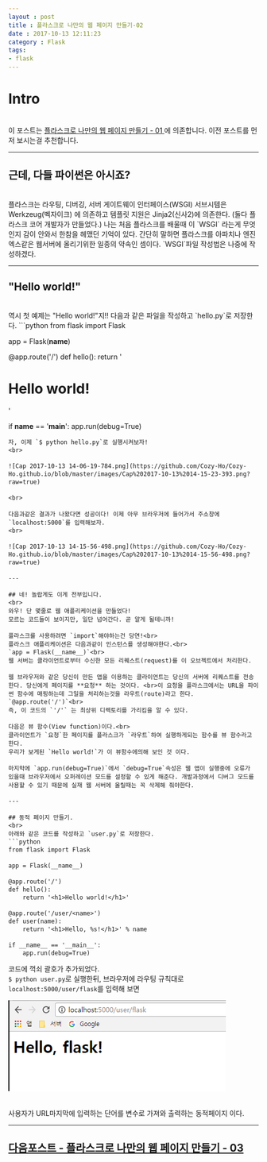 ```yaml
---
layout : post
title : 플라스크로 나만의 웹 페이지 만들기-02
date : 2017-10-13 12:11:23
category : Flask
tags:
- flask
---
```


# Intro
<br>
이 포스트는 <a href="https://cozy-ho.github.io/flask/2017/10/13/flask-day01.html" target="_blank"> 플라스크로 나만의 웹 페이지 만들기 - 01 </a>에 의존합니다. 이전 포스트를 먼저 보시는걸 추천합니다.

---

## 근데, 다들 파이썬은 아시죠?
<br>
플라스크는 라우팅, 디버깅, 서버 게이트웨이 인터페이스(WSGI) 서브시템은 Werkzeug(벡자이크) 에 의존하고 템플릿 지원은 Jinja2(신사2)에 의존한다. (둘다 플라스크 코어 개발자가 만들었다.)
나는 처음 플라스크를 배울때 이 `WSGI` 라는게 무엇인지 감이 안와서 한참을 헤맸던 기억이 있다. 간단히 말하면 플라스크를 아파치나 엔진엑스같은 웹서버에 올리기위한 일종의 약속인 셈이다. `WSGI`파일 작성법은 나중에 작성하겠다.

---

## "Hello world!"
<br>
역시 첫 예제는 "Hello world!"지!!
다음과 같은 파일을 작성하고 `hello.py`로 저장한다.
```python
from flask import Flask

app = Flask(__name__)

@app.route('/')
def hello():
	return '<h1>Hello world!</h1>'

if __name__ == '__main__':
	app.run(debug=True)

```
자, 이제 `$ python hello.py`로 실행시켜보자!
<br>

![Cap 2017-10-13 14-06-19-784.png](https://github.com/Cozy-Ho/Cozy-Ho.github.io/blob/master/images/Cap%202017-10-13%2014-15-23-393.png?raw=true)

<br>

다음과같은 결과가 나왔다면 성공이다! 이제 아무 브라우저에 들어가서 주소창에`localhost:5000`를 입력해보자.
<br>

![Cap 2017-10-13 14-15-56-498.png](https://github.com/Cozy-Ho/Cozy-Ho.github.io/blob/master/images/Cap%202017-10-13%2014-15-56-498.png?raw=true)

---

## 네! 놀랍게도 이게 전부입니다.
<br>
와우! 단 몇줄로 웹 애플리케이션을 만들었다!
모르는 코드들이 보이지만, 일단 넘어간다. 곧 알게 될테니까!

플라스크를 사용하려면 `import`해야하는건 당연!<br>
플라스크 애플리케이션은 다음과같이 인스턴스를 생성해야한다.<br>
`app = Flask(__name__)`<br>
웹 서버는 클라이언트로부터 수신한 모든 리퀘스트(request)를 이 오브젝트에서 처리한다.

웹 브라우저와 같은 당신이 만든 앱을 이용하는 클라이언트는 당신의 서버에 리퀘스트를 전송한다. 당신에게 페이지를 **요청** 하는 것이다. <br>이 요청을 플라스크에서는 URL을 파이썬 함수에 매핑하는데 그일을 처리하는것을 라우트(route)라고 한다.
`@app.route('/')`<br>
즉, 이 코드의 `'/'` 는 최상위 디렉토리를 가리킴을 알 수 있다.

다음은 뷰 함수(View function)이다.<br>
클라이언트가 `요청`한 페이지를 플라스크가 `라우트`하여 실행하게되는 함수를 뷰 함수라고 한다.
우리가 보게된 `Hello world!`가 이 뷰함수에의해 보인 것 이다.

마지막에 `app.run(debug=True)`에서 `debug=True`속성은 웹 앱이 실행중에 오류가 있을때 브라우저에서 오퍼레이션 모드를 설정할 수 있게 해준다. 개발과정에서 디버그 모드를 사용할 수 있기 때문에 실재 웹 서버에 올릴때는 꼭 삭제해 줘야한다.

---

## 동적 페이지 만들기.
<br>
아래와 같은 코드를 작성하고 `user.py`로 저장한다.
```python
from flask import Flask

app = Flask(__name__)

@app.route('/')
def hello():
	return '<h1>Hello world!</h1>'

@app.route('/user/<name>')
def user(name):
	return '<h1>Hello, %s!</h1>' % name

if __name__ == '__main__':
	app.run(debug=True)

```
코드에 꺽쇠 괄호가 추가되었다.<br>
`$ python user.py`로 실행한뒤, 브라우저에 라우팅 규칙대로 `localhost:5000/user/flask`를 입력해 보면
<br>

![Cap 2017-10-13 14-47-15-859.png](https://github.com/Cozy-Ho/Cozy-Ho.github.io/blob/master/images/Cap%202017-10-13%2014-47-15-859.png?raw=true)

<br>
사용자가 URL마지막에 입력하는 단어를 변수로 가져와 출력하는 동적페이지 이다.

---

<h2><a href="https://cozy-ho.github.io/flask/2017/10/16/flask-day03.html" target="_blank">다음포스트 - 플라스크로 나만의 웹 페이지 만들기 - 03</a></h2>